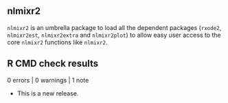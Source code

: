 ## nlmixr2

`nlmixr2` is an umbrella package to load all the dependent packages
(`rxode2`, `nlmixr2est`, `nlmixr2extra` and `nlmixr2plot`) to allow
easy user access to the core `nlmixr2` functions like `nlmixr2`.

## R CMD check results

0 errors | 0 warnings | 1 note

* This is a new release.
